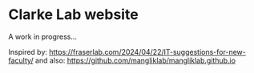 Clarke Lab website
==================

A work in progress...

Inspired by: https://fraserlab.com/2024/04/22/IT-suggestions-for-new-faculty/
and also: https://github.com/mangliklab/mangliklab.github.io

